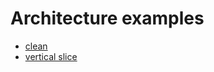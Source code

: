 # Architecture examples

- [clean]("./clean/README.md")
- [vertical slice]("./vertical-slice/README.md")
